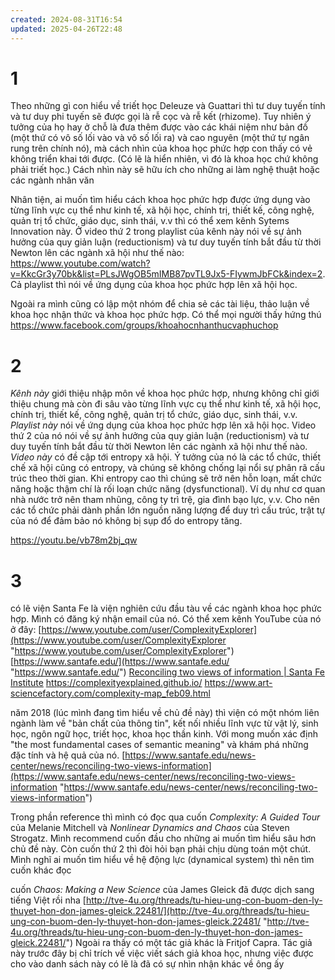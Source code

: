 ```yaml
---
created: 2024-08-31T16:54
updated: 2025-04-26T22:48
---
```

# 1
Theo những gì con hiểu về triết học Deleuze và Guattari thì tư duy tuyến tính và tư duy phi tuyến sẽ được gọi là rễ cọc và rễ kết (rhizome). Tuy nhiên ý tưởng của họ hay ở chỗ là đưa thêm được vào các khái niệm như bản đồ (một thứ có vô số lối vào và vô số lối ra) và cao nguyên (một thứ tự ngân rung trên chính nó), mà cách nhìn của khoa học phức hợp con thấy có vẻ không triển khai tới được. (Có lẽ là hiển nhiên, vì đó là khoa học chứ không phải triết học.) Cách nhìn này sẽ hữu ích cho những ai làm nghệ thuật hoặc các ngành nhân văn  
  
Nhân tiện, ai muốn tìm hiểu cách khoa học phức hợp được ứng dụng vào từng lĩnh vực cụ thể như kinh tế, xã hội học, chính trị, thiết kế, công nghệ, quản trị tổ chức, giáo dục, sinh thái, v.v thì có thể xem kênh Sytems Innovation này. Ở video thứ 2 trong playlist của kênh này nói về sự ảnh hưởng của quy giản luận (reductionism) và tư duy tuyến tính bắt đầu từ thời Newton lên các ngành xã hội như thế nào: https://www.youtube.com/watch?v=KkcGr3y70bk&list=PLsJWgOB5mIMB87pvTL9Jx5-FIywmJbFCk&index=2. Cả playlist thì nói về ứng dụng của khoa học phức hợp lên xã hội học.  
  
Ngoài ra mình cũng có lập một nhóm để chia sẻ các tài liệu, thảo luận về khoa học nhận thức và khoa học phức hợp. Có thể mọi người thấy hứng thú https://www.facebook.com/groups/khoahocnhanthucvaphuchop

# 2
*Kênh này* giới thiệu nhập môn về khoa học phức hợp, nhưng không chỉ giới thiệu chung mà còn đi sâu vào từng lĩnh vực cụ thể như kinh tế, xã hội học, chính trị, thiết kế, công nghệ, quản trị tổ chức, giáo dục, sinh thái, v.v.
*Playlist này* nói về ứng dụng của khoa học phức hợp lên xã hội học. Video thứ 2 của nó nói về sự ảnh hưởng của quy giản luận (reductionism) và tư duy tuyến tính bắt đầu từ thời Newton lên các ngành xã hội như thế nào. 
*Video này* có đề cập tới entropy xã hội. Ý tưởng của nó là các tổ chức, thiết chế xã hội cũng có entropy, và chúng sẽ không chống lại nổi sự phân rã cấu trúc theo thời gian. Khi entropy cao thì chúng sẽ trở nên hỗn loạn, mất chức năng hoặc thậm chí là rối loạn chức năng (dysfunctional). Ví dụ như cơ quan nhà nước trở nên tham nhũng, công ty trì trệ, gia đình bạo lực, v.v. Cho nên các tổ chức phải dành phần lớn nguồn năng lượng để duy trì cấu trúc, trật tự của nó để đảm bảo nó không bị sụp đổ do entropy tăng. 

https://youtu.be/vb78m2bj_qw

# 3
có lẽ viện Santa Fe là viện nghiên cứu đầu tàu về các ngành khoa học phức hợp. Mình có đăng ký nhận email của nó. Có thể xem kênh YouTube của nó ở đây: [https://www.youtube.com/user/ComplexityExplorer](https://www.youtube.com/user/ComplexityExplorer "https://www.youtube.com/user/ComplexityExplorer") [https://www.santafe.edu/](https://www.santafe.edu/ "https://www.santafe.edu/") 
[Reconciling two views of information | Santa Fe Institute](https://www.santafe.edu/news-center/news/reconciling-two-views-information "Reconciling two views of information | Santa Fe Institute")
https://complexityexplained.github.io/
https://www.art-sciencefactory.com/complexity-map_feb09.html

năm 2018 (lúc mình đang tìm hiểu về chủ đề này) thì viện có một nhóm liên ngành làm về "bản chất của thông tin", kết nối nhiều lĩnh vực từ vật lý, sinh học, ngôn ngữ học, triết học, khoa học thần kinh. Với mong muốn xác định "the most fundamental cases of semantic meaning" và khám phá những đặc tính và hệ quả của nó. [https://www.santafe.edu/news-center/news/reconciling-two-views-information](https://www.santafe.edu/news-center/news/reconciling-two-views-information "https://www.santafe.edu/news-center/news/reconciling-two-views-information")

Trong phần reference thì mình có đọc qua cuốn _Complexity: A Guided Tour_ của Melanie Mitchell và _Nonlinear Dynamics and Chaos_ của Steven Strogatz. Mình recommend cuốn đầu cho những ai muốn tìm hiểu sâu hơn chủ đề này. Còn cuốn thứ 2 thì đòi hỏi bạn phải chịu dùng toán một chút. Mình nghĩ ai muốn tìm hiểu về hệ động lực (dynamical system) thì nên tìm cuốn khác đọc
    
cuốn _Chaos: Making a New Science_ của James Gleick đã được dịch sang tiếng Việt rồi nha [http://tve-4u.org/threads/tu-hieu-ung-con-buom-den-ly-thuyet-hon-don-james-gleick.22481/](http://tve-4u.org/threads/tu-hieu-ung-con-buom-den-ly-thuyet-hon-don-james-gleick.22481/ "http://tve-4u.org/threads/tu-hieu-ung-con-buom-den-ly-thuyet-hon-don-james-gleick.22481/")
Ngoài ra thấy có một tác giả khác là Fritjof Capra. Tác giả này trước đây bị chỉ trích về việc viết sách giả khoa học, nhưng việc được cho vào danh sách này có lẽ là đã có sự nhìn nhận khác về ông ấy
        
